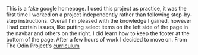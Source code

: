 This is a fake google homepage. I used this project as practice, it was the first time I worked on a project independently rather than following step-by-step instructions. Overall I'm pleased with the knowledge I gained, however I had certain issues, like putting select items on the left side of the page in the navbar and others on the right. I did learn how to keep the footer at the bottom of the page. After a few hours of work I decided to move on. From The Odin Project's [curriculum](http://www.theodinproject.com/courses/web-development-101/lessons/html-css)
